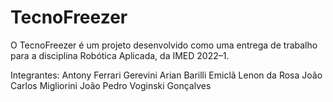# TecnoFreezer
O TecnoFreezer é um projeto desenvolvido como uma entrega de trabalho para a disciplina Robótica Aplicada, da IMED 2022–1.

  Integrantes:
Antony Ferrari Gerevini
Arian Barilli
Emiclã Lenon da Rosa
João Carlos Migliorini
João Pedro Voginski Gonçalves
